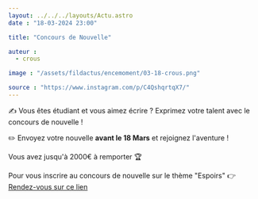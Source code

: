 ```yaml
---
layout: ../../../layouts/Actu.astro
date : "18-03-2024 23:00"

title: "Concours de Nouvelle"

auteur :
  - crous

image : "/assets/fildactus/encemoment/03-18-crous.png"

source : "https://www.instagram.com/p/C4QshqrtqX7/"
---
```


✍️ Vous êtes étudiant et vous aimez écrire ? Exprimez votre talent avec le concours de nouvelle !

✏️ Envoyez votre nouvelle __avant le 18 Mars__ et rejoignez l'aventure !

Vous avez jusqu'à 2000€ à remporter 🏆

Pour vous inscrire au concours de nouvelle sur le thème "Espoirs" 👉 [Rendez-vous sur ce lien](https://www.lescrous.fr/nos-services/une-offre-de-services-riche-et-de-qualite-pour-tous-les-etudiants/concours-de-creation-etudiante/nouvelle-concours-sur-le-theme-espoirs/)
